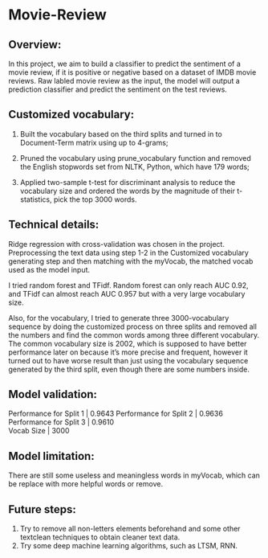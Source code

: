 # Movie-Review
## Overview:
In this project, we aim to build a classifier to predict the sentiment of a movie review, if it is positive or negative based on a dataset of IMDB movie reviews. Raw labled movie review as the input, the model will output a prediction classifier and predict the sentiment on the test reviews.

## Customized vocabulary:
1. Built the vocabulary based on the third splits and turned in to Document-Term matrix using up to
4-grams;  

2. Pruned the vocabulary using prune_vocabulary function and removed the English stopwords set from
NLTK, Python, which have 179 words;  

3. Applied two-sample t-test for discriminant analysis to reduce the vocabulary size and ordered the
words by the magnitude of their t-statistics, pick the top 3000 words.  


## Technical details:
Ridge regression with cross-validation was chosen in the project. Preprocessing the text data using step
1-2 in the Customized vocabulary generating step and then matching with the myVocab, the matched
vocab used as the model input.  

I tried random forest and TFidf. Random forest can only reach AUC 0.92, and TFidf can almost reach
AUC 0.957 but with a very large vocabulary size.  

Also, for the vocabulary, I tried to generate three 3000-vocabulary sequence by doing the customized
process on three splits and removed all the numbers and find the common words among three different
vocabulary. The common vocabulary size is 2002, which is supposed to have better performance later on
because it’s more precise and frequent, however it turned out to have worse result than just using the
vocabulary sequence generated by the third split, even though there are some numbers inside.  


## Model validation:
Performance for Split 1  | 0.9643
Performance for Split 2  | 0.9636  
Performance for Split 3  | 0.9610  
Vocab Size               | 3000


## Model limitation:
There are still some useless and meaningless words in myVocab, which can be replace with more helpful
words or remove.

##  Future steps:
1. Try to remove all non-letters elements beforehand and some other textclean techniques to obtain
cleaner text data.
2. Try some deep machine learning algorithms, such as LTSM, RNN.
